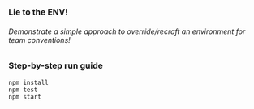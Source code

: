 
### Lie to the ENV!
###### Demonstrate a simple approach to override/recraft an environment for team conventions!

### Step-by-step run guide
```
npm install
npm test
npm start
```
